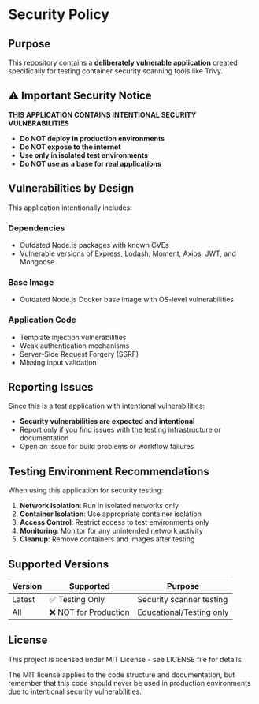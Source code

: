 # Security Policy

## Purpose

This repository contains a **deliberately vulnerable application** created specifically for testing container security scanning tools like Trivy. 

## ⚠️ Important Security Notice

**THIS APPLICATION CONTAINS INTENTIONAL SECURITY VULNERABILITIES**

- **Do NOT deploy in production environments**
- **Do NOT expose to the internet**
- **Use only in isolated test environments**
- **Do NOT use as a base for real applications**

## Vulnerabilities by Design

This application intentionally includes:

### Dependencies
- Outdated Node.js packages with known CVEs
- Vulnerable versions of Express, Lodash, Moment, Axios, JWT, and Mongoose

### Base Image
- Outdated Node.js Docker base image with OS-level vulnerabilities

### Application Code
- Template injection vulnerabilities
- Weak authentication mechanisms
- Server-Side Request Forgery (SSRF)
- Missing input validation

## Reporting Issues

Since this is a test application with intentional vulnerabilities:

- **Security vulnerabilities are expected and intentional**
- Report only if you find issues with the testing infrastructure or documentation
- Open an issue for build problems or workflow failures

## Testing Environment Recommendations

When using this application for security testing:

1. **Network Isolation**: Run in isolated networks only
2. **Container Isolation**: Use appropriate container isolation
3. **Access Control**: Restrict access to test environments only
4. **Monitoring**: Monitor for any unintended network activity
5. **Cleanup**: Remove containers and images after testing

## Supported Versions

| Version | Supported          | Purpose |
| ------- | ------------------ | ------- |
| Latest  | ✅ Testing Only    | Security scanner testing |
| All     | ❌ NOT for Production | Educational/Testing only |

## License

This project is licensed under MIT License - see LICENSE file for details.

The MIT license applies to the code structure and documentation, but remember that this code should never be used in production environments due to intentional security vulnerabilities.
